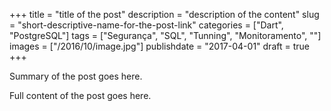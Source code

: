+++
title = "title of the post"
description = "description of the content"
slug = "short-descriptive-name-for-the-post-link"
categories = ["Dart", "PostgreSQL"]
tags = ["Segurança", "SQL", "Tunning", "Monitoramento", ""]
images = ["/2016/10/image.jpg"]
publishdate = "2017-04-01"
draft = true
+++

Summary of the post goes here.

<!--more-->

Full content of the post goes here.